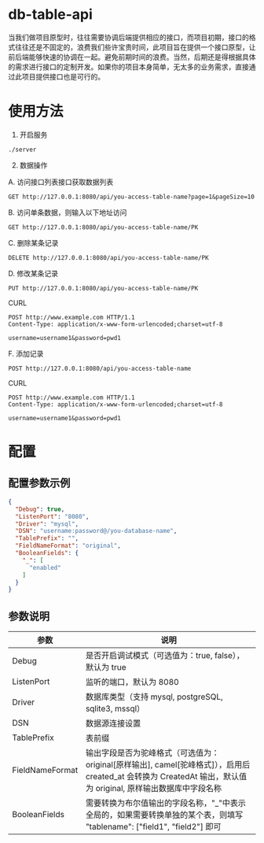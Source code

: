 # db-table-api
当我们做项目原型时，往往需要协调后端提供相应的接口，而项目初期，接口的格式往往还是不固定的，浪费我们些许宝贵时间，此项目旨在提供一个接口原型，让前后端能够快速的协调在一起。避免前期时间的浪费。当然，后期还是得根据具体的需求进行接口的定制开发。如果你的项目本身简单，无太多的业务需求，直接通过此项目提供接口也是可行的。

# 使用方法
1. 开启服务
```shell
./server
```
2. 数据操作

A. 访问接口列表接口获取数据列表
```url
GET http://127.0.0.1:8080/api/you-access-table-name?page=1&pageSize=10
```
B. 访问单条数据，则输入以下地址访问
```url
GET http://127.0.0.1:8080/api/you-access-table-name/PK
```
C. 删除某条记录
```url
DELETE http://127.0.0.1:8080/api/you-access-table-name/PK
```
D. 修改某条记录
```url
PUT http://127.0.0.1:8080/api/you-access-table-name/PK
```
CURL
```curl
POST http://www.example.com HTTP/1.1
Content-Type: application/x-www-form-urlencoded;charset=utf-8

username=username1&password=pwd1
```

F. 添加记录
```url
POST http://127.0.0.1:8080/api/you-access-table-name
```
CURL
```curl
POST http://www.example.com HTTP/1.1
Content-Type: application/x-www-form-urlencoded;charset=utf-8

username=username1&password=pwd1
```

# 配置
## 配置参数示例
```json
{
  "Debug": true,
  "ListenPort": "8080",
  "Driver": "mysql",
  "DSN": "username:password@/you-database-name",
  "TablePrefix": "",
  "FieldNameFormat": "original",
  "BooleanFields": {
    "_": [
      "enabled"
    ]
  }
}
```
## 参数说明
参数 | 说明
---- | ---
Debug | 是否开启调试模式（可选值为：true, false），默认为 true
ListenPort |  监听的端口，默认为 8080
Driver |  数据库类型（支持 mysql, postgreSQL, sqlite3, mssql）
DSN | 数据源连接设置
TablePrefix | 表前缀
FieldNameFormat | 输出字段是否为驼峰格式（可选值为：original[原样输出], camel[驼峰格式]），启用后 created_at 会转换为 CreatedAt 输出，默认值为 original, 原样输出数据库中字段名称
BooleanFields | 需要转换为布尔值输出的字段名称，"_"中表示全局的，如果需要转换单独的某个表，则填写 "tablename": ["field1", "field2"] 即可
